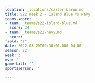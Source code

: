 ```yaml
---
location: _locations/carter-baron.md
title: S22 Week 2 - Island Blue vs Navy
teams-score:
- team: _teams/s22-island-blue.md
  score: 34
- team: _teams/s22-navy.md
  score: 
field: "2"
date: 2022-03-20T09:30:00.000-04:00
season: 22
week: 2
mvp: ''
game-ball: ''
sportsperson: ''

---
```

